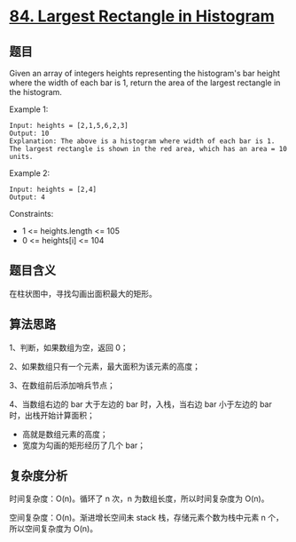 # [84. Largest Rectangle in Histogram](https://leetcode.com/problems/largest-rectangle-in-histogram/)

## 题目

Given an array of integers heights representing the histogram's bar height where the width of each bar is 1, 
return the area of the largest rectangle in the histogram.

Example 1:
```
Input: heights = [2,1,5,6,2,3]
Output: 10
Explanation: The above is a histogram where width of each bar is 1.
The largest rectangle is shown in the red area, which has an area = 10 units.
```

Example 2:
```
Input: heights = [2,4]
Output: 4
```

Constraints:
- 1 <= heights.length <= 105
- 0 <= heights[i] <= 104

## 题目含义

在柱状图中，寻找勾画出面积最大的矩形。

## 算法思路

1、判断，如果数组为空，返回 0；

2、如果数组只有一个元素，最大面积为该元素的高度；

3、在数组前后添加哨兵节点；

4、当数组右边的 bar 大于左边的 bar 时，入栈，当右边 bar 小于左边的 bar 时，出栈开始计算面积；
- 高就是数组元素的高度；
- 宽度为勾画的矩形经历了几个 bar；


## 复杂度分析

时间复杂度：O(n)。循环了 n 次，n 为数组长度，所以时间复杂度为 O(n)。

空间复杂度：O(n)。渐进增长空间未 stack 栈，存储元素个数为栈中元素 n 个，所以空间复杂度为 O(n)。
